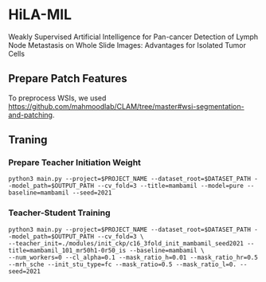 # HiLA-MIL
Weakly Supervised Artificial Intelligence for Pan-cancer Detection of Lymph Node Metastasis on Whole Slide Images: Advantages for Isolated Tumor Cells 

## Prepare Patch Features
To preprocess WSIs, we used https://github.com/mahmoodlab/CLAM/tree/master#wsi-segmentation-and-patching.

## Traning
### Prepare Teacher Initiation Weight
```
python3 main.py --project=$PROJECT_NAME --dataset_root=$DATASET_PATH --model_path=$OUTPUT_PATH --cv_fold=3 --title=mambamil --model=pure --baseline=mambamil --seed=2021

```
### Teacher-Student Training
```
python3 main.py --project=$PROJECT_NAME --dataset_root=$DATASET_PATH --model_path=$OUTPUT_PATH --cv_fold=3 \
--teacher_init=./modules/init_ckp/c16_3fold_init_mambamil_seed2021 --title=mambamil_101_mr50h1-0r50_is --baseline=mambamil \
--num_workers=0 --cl_alpha=0.1 --mask_ratio_h=0.01 --mask_ratio_hr=0.5 --mrh_sche --init_stu_type=fc --mask_ratio=0.5 --mask_ratio_l=0. --seed=2021
```
